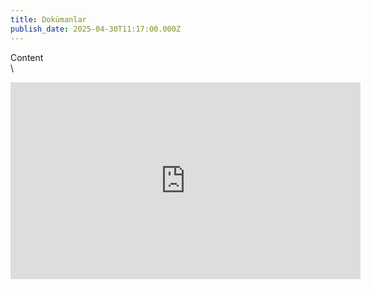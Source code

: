 ```yaml
---
title: Dokümanlar
publish_date: 2025-04-30T11:17:00.000Z
---
```

Content\
\

<iframe     width="560"     height="315"     src="https://www.youtube.com/embed/UDho2ngrt8c?si=MKGxBFyC7PClS_AE"    title="YouTube video player"     frameborder="0"    allow="accelerometer; autoplay; clipboard-write; encrypted-media; gyroscope; picture-in-picture; web-share"    referrerpolicy="strict-origin-when-cross-origin"     allowfullscreen></iframe>
